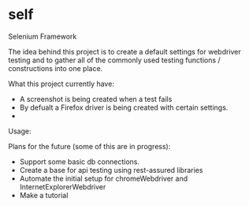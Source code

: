 self
====

Selenium Framework

The idea behind this project is to create a default settings for webdriver testing and to gather all of the commonly used testing functions / constructions into one place.


What this project currently have:
- A screenshot is being created when a test fails
- By defualt a Firefox driver is being created with certain settings.
- 


Usage:



Plans for the future (some of this are in progress):
- Support some basic db connections.
- Create a base for api testing using rest-assured libraries
- Automate the initial setup for chromeWebdriver and InternetExplorerWebdriver
- Make a tutorial
